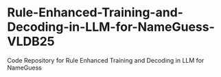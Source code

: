 # Rule-Enhanced-Training-and-Decoding-in-LLM-for-NameGuess-VLDB25
Code Repository for Rule Enhanced Training and Decoding in LLM for NameGuess
